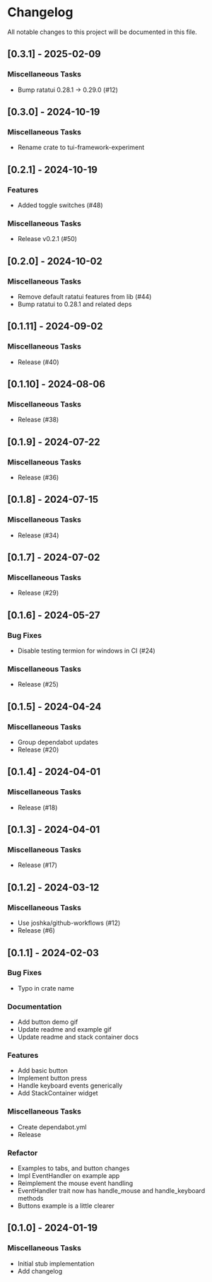 # Changelog

All notable changes to this project will be documented in this file.

## [0.3.1] - 2025-02-09

### Miscellaneous Tasks

- Bump ratatui 0.28.1 -> 0.29.0 (#12)

<!-- generated by git-cliff -->
## [0.3.0] - 2024-10-19

### Miscellaneous Tasks

- Rename crate to tui-framework-experiment

## [0.2.1] - 2024-10-19

### Features

- Added toggle switches (#48)

### Miscellaneous Tasks

- Release v0.2.1 (#50)

## [0.2.0] - 2024-10-02

### Miscellaneous Tasks

- Remove default ratatui features from lib (#44)
- Bump ratatui to 0.28.1 and related deps

## [0.1.11] - 2024-09-02

### Miscellaneous Tasks

- Release (#40)

## [0.1.10] - 2024-08-06

### Miscellaneous Tasks

- Release (#38)

## [0.1.9] - 2024-07-22

### Miscellaneous Tasks

- Release (#36)

## [0.1.8] - 2024-07-15

### Miscellaneous Tasks

- Release (#34)

## [0.1.7] - 2024-07-02

### Miscellaneous Tasks

- Release (#29)

## [0.1.6] - 2024-05-27

### Bug Fixes

- Disable testing termion for windows in CI (#24)

### Miscellaneous Tasks

- Release (#25)

## [0.1.5] - 2024-04-24

### Miscellaneous Tasks

- Group dependabot updates
- Release (#20)

## [0.1.4] - 2024-04-01

### Miscellaneous Tasks

- Release (#18)

## [0.1.3] - 2024-04-01

### Miscellaneous Tasks

- Release (#17)

## [0.1.2] - 2024-03-12

### Miscellaneous Tasks

- Use joshka/github-workflows (#12)
- Release (#6)

## [0.1.1] - 2024-02-03

### Bug Fixes

- Typo in crate name

### Documentation

- Add button demo gif
- Update readme and example gif
- Update readme and stack container docs

### Features

- Add basic button
- Implement button press
- Handle keyboard events generically
- Add StackContainer widget

### Miscellaneous Tasks

- Create dependabot.yml
- Release

### Refactor

- Examples to tabs, and button changes
- Impl EventHandler on example app
- Reimplement the mouse event handling
- EventHandler trait now has handle_mouse and handle_keyboard methods
- Buttons example is a little clearer

## [0.1.0] - 2024-01-19

### Miscellaneous Tasks

- Initial stub implementation
- Add changelog

<!-- generated by git-cliff -->
